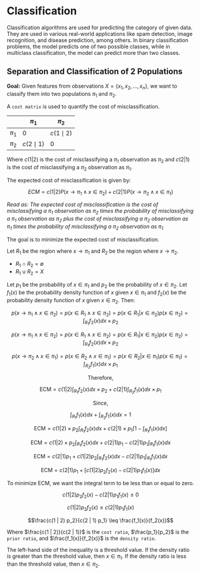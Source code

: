 # Classification
Classification algorithms are used for predicting the category of given data. They are used in various real-world applications like spam detection, image recognition, and disease prediction, among others. In binary classification problems, the model predicts one of two possible classes, while in multiclass classification, the model can predict more than two classes.

## Separation and Classification of 2 Populations
**Goal:** Given features from observations $X= \{x_1, x_2, ..., x_n\}$, we want to classify them into two populations $\pi_{1}$ and $\pi_{2}$.

A `cost matrix` is used to quantify the cost of misclassification. 

|  | $\pi_{1}$ | $\pi_{2}$ |
| --- | --- | --- |
| $\pi_{1}$ | 0 | $c(1 \mid 2)$ |
| $\pi_{2}$ | $c(2 \mid 1)$ | 0 |

Where $c(1 | 2)$ is the cost of misclassifying a $\pi_{1}$ observation as $\pi_{2}$ and $c(2 | 1)$ is the cost of misclassifying a $\pi_{2}$ observation as $\pi_{1}$.

The expected cost of misclassification is given by:

$$ECM = c(1 | 2) P(x \rightarrow \pi_{1} \wedge x \in \pi_{2}) + c(2 | 1) P(x \rightarrow \pi_{2} \wedge x \in \pi_{1})$$

<i>Read as: The expected cost of misclassification is the cost of misclassifying a $\pi_{1}$ observation as $\pi_{2}$ times the probability of misclassifying a $\pi_{1}$ observation as $\pi_{2}$ plus the cost of misclassifying a $\pi_{2}$ observation as $\pi_{1}$ times the probability of misclassifying a $\pi_{2}$ observation as $\pi_{1}$</i>

The goal is to minimize the expected cost of misclassification.

Let $R_1$ be the region where $x \rightarrow \pi_{1}$ and $R_2$ be the region where $x \rightarrow \pi_{2}$.
- $R_1 \cap R_2 = \emptyset$
- $R_1 \cup R_2 = X$

Let $p_1$ be the probability of $x \in \pi_{1}$ and $p_2$ be the probability of $x \in \pi_{2}$. Let $f_1(x)$ be the probability density function of $x$ given $x \in \pi_{1}$ and $f_2(x)$ be the probability density function of $x$ given $x \in \pi_{2}$. Then:

$$p(x \rightarrow \pi_1 \wedge x \in \pi_2) = p(x \in R_1 \wedge x \in \pi_2) = p(x \in R_1 | x \in \pi_2)p(x \in \pi_2) = \int_{R_1} f_2(x) dx \times p_2$$

$$p(x \rightarrow \pi_1 \wedge x \in \pi_2) = p(x \in R_1 \wedge x \in \pi_2) = p(x \in R_1 | x \in \pi_2)p(x \in \pi_2) = \int_{R_1} f_2(x) dx \times p_2$$

$$p(x \rightarrow \pi_2 \wedge x \in \pi_1) = p(x \in R_2 \wedge x \in \pi_1) = p(x \in R_2 | x \in \pi_1)p(x \in \pi_1) = \int_{R_2} f_1(x) dx \times p_1$$

$$\text{Therefore,}$$

$$\text{ECM} = c(1 | 2) \int_{R_1} f_2(x) dx \times p_2 + c(2 | 1) \int_{R_2} f_1(x) dx \times p_1$$

$$\text{Since,}$$

$$\int_{R_1} f_1(x) dx + \int_{R_2} f_1(x) dx = 1$$

$$\text{ECM} = c(1 | 2) \times p_2 \int_{R_1} f_2(x) dx + c(2 | 1) \times p_1 \left[ 1 - \int_{R_1} f_1(x) dx \right]$$

$$\text{ECM} = c(1 | 2) \times p_2 \int_{R_1} f_2(x) dx + c(2 | 1)p_1 - c(2 | 1)p_1 \int_{R_1} f_1(x) dx$$

$$\text{ECM} = c(2 | 1)p_1 + c(1 | 2)p_2 \int_{R_1} f_2(x) dx - c(2 | 1)p_1 \int_{R_1} f_1(x) dx$$

$$\text{ECM} = c(2 | 1)p_1 + \left[ c(1 | 2)p_2f_2(x) - c(2 | 1)p_1f_1(x) \right] dx$$

$$\text{To minimize ECM, we want the integral term to be less than or equal to zero.}$$

$$c(1 | 2)p_2f_2(x) - c(2 | 1)p_1f_1(x) \leq 0$$

$$c(1 | 2)p_2f_2(x) \leq c(2 | 1)p_1f_1(x)$$

$$\frac{c(1 | 2) p_2}{c(2 | 1) p_1} \leq \frac{f_1(x)}{f_2(x)}$$

Where $\frac{c(1 | 2)}{c(2 | 1)}$ is the `cost ratio`, $\frac{p_1}{p_2}$ is the `prior ratio`, and $\frac{f_1(x)}{f_2(x)}$ is the `density ratio`.

The left-hand side of the inequality is a threshold value. If the density ratio is greater than the threshold value, then $x \in \pi_1$. If the density ratio is less than the threshold value, then $x \in \pi_2$.
